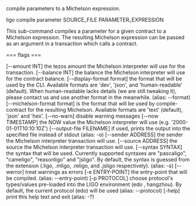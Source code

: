 compile parameters to a Michelson expression.

ligo compile parameter SOURCE_FILE PARAMETER_EXPRESSION

This sub-command compiles a parameter for a given contract to a
Michelson expression. The resulting Michelson expression can be passed
as an argument in a transaction which calls a contract.

=== flags ===

\[\--amount INT\] the tezos amount the Michelson interpreter will use
for the transaction. \[\--balance INT\] the balance the Michelson
interpreter will use for the contract balance. \[\--display-format
format\] the format that will be used by the CLI. Available formats are
\'dev\', \'json\', and \'human-readable\' (default). When human-readable
lacks details (we are still tweaking it), please contact us and use
another format in the meanwhile. (alias: \--format)
\[\--michelson-format format\] is the format that will be used by
compile-contract for the resulting Michelson. Available formats are
\'text\' (default), \'json\' and \'hex\'. \[\--no-warn\] disable warning
messages \[\--now TIMESTAMP\] the NOW value the Michelson interpreter
will use (e.g. \'2000-01-01T10:10:10Z\') \[\--output-file FILENAME\] if
used, prints the output into the specified file instead of stdout
(alias: -o) \[\--sender ADDRESS\] the sender the Michelson interpreter
transaction will use. \[\--source ADDRESS\] the source the Michelson
interpreter transaction will use. \[\--syntax SYNTAX\] the syntax that
will be used. Currently supported syntaxes are \"pascaligo\",
\"cameligo\", \"reasonligo\" and \"jsligo\". By default, the syntax is
guessed from the extension (.ligo, .mligo, .religo, and .jsligo
respectively). (alias: -s) \[\--werror\] treat warnings as errors \[-e
ENTRY-POINT\] the entry-point that will be compiled. (alias:
\--entry-point) \[-p PROTOCOL\] choose protocol\'s types/values
pre-loaded into the LIGO environment (edo , hangzhou). By default, the
current protocol (edo) will be used (alias: \--protocol) \[-help\] print
this help text and exit (alias: -?)
